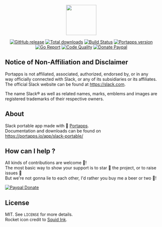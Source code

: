 <p align="center"><a href="https://portapps.io/app/slack-portable/" target="_blank"><img width="100" src="https://github.com/portapps/slack-portable/blob/master/res/papp.png"></a></p>

<p align="center">
  <a href="https://portapps.io/app/slack-portable/#download"><img src="https://img.shields.io/github/release/portapps/slack-portable.svg?style=flat-square" alt="GitHub release"></a>
  <a href="https://portapps.io/app/slack-portable/#download"><img src="https://img.shields.io/github/downloads/portapps/slack-portable/total.svg?style=flat-square" alt="Total downloads"></a>
  <a href="https://travis-ci.com/portapps/slack-portable"><img src="https://img.shields.io/travis/com/portapps/slack-portable/master.svg?style=flat-square" alt="Build Status"></a>
  <a href="https://github.com/portapps/portapps"><img src="https://img.shields.io/badge/portapps-1.23.0-479fdb.svg?style=flat-square" alt="Portapps version"></a>
  <a href="https://goreportcard.com/report/github.com/portapps/slack-portable"><img src="https://goreportcard.com/badge/github.com/portapps/slack-portable?style=flat-square" alt="Go Report"></a>
  <a href="https://www.codacy.com/app/portapps/slack-portable"><img src="https://img.shields.io/codacy/grade/8beee2b3463842f6ad27da362666e75c.svg?style=flat-square" alt="Code Quality"></a>
  <a href="https://www.paypal.com/cgi-bin/webscr?cmd=_s-xclick&hosted_button_id=WQD7AQGPDEPSG"><img src="https://img.shields.io/badge/donate-paypal-7057ff.svg?style=flat-square" alt="Donate Paypal"></a>
</p>

## Notice of Non-Affiliation and Disclaimer

Portapps is not affiliated, associated, authorized, endorsed by, or in any way officially connected with Slack, or any of its subsidiaries or its affiliates. The official Slack website can be found at https://slack.com.

The name Slack® as well as related names, marks, emblems and images are registered trademarks of their respective owners.

## About

Slack portable app made with 🚀 [Portapps](https://portapps.io).<br />
Documentation and downloads can be found on https://portapps.io/app/slack-portable/

## How can I help ?

All kinds of contributions are welcome :raised_hands:!<br />
The most basic way to show your support is to star :star2: the project, or to raise issues :speech_balloon:<br />
But we're not gonna lie to each other, I'd rather you buy me a beer or two :beers:!

[![Paypal Donate](https://portapps.io/img/paypal-donate.png)](https://www.paypal.com/cgi-bin/webscr?cmd=_s-xclick&hosted_button_id=WQD7AQGPDEPSG)

## License

MIT. See `LICENSE` for more details.<br />
Rocket icon credit to [Squid Ink](http://thesquid.ink).
